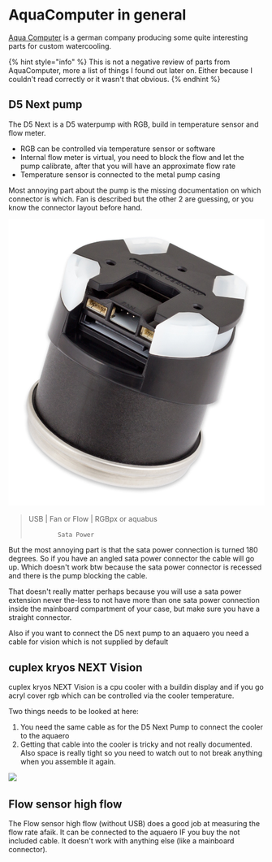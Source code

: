 # AquaComputer in general

[Aqua Computer](https://aquacomputer.de/) is a german company producing some quite interesting parts for custom watercooling. 

{% hint style="info" %}
This is not a negative review of parts from AquaComputer, more a list of things I found out later on. Either because I couldn't read correctly or it wasn't that obvious.
{% endhint %}

## D5 Next pump

The D5 Next is a D5 waterpump with RGB, build in temperature sensor and flow meter.

* RGB can be controlled via temperature sensor or software
* Internal flow meter is virtual, you need to block the flow and let the pump calibrate, after that you will have an approximate flow rate
* Temperature sensor is connected to the metal pump casing

Most annoying part about the pump is the missing documentation on which connector is which. Fan is described but the other 2 are guessing, or you know the connector layout before hand.

![\(c\) AquaComputer](../../.gitbook/assets/d5_next_10.jpg)

> USB \| Fan or Flow \| RGBpx or aquabus
>
>             Sata Power

But the most annoying part is that the sata power connection is turned 180 degrees. So if you have an angled sata power connector the cable will go up. Which doesn't work btw because the sata power connector is recessed and there is the pump blocking the cable.

That doesn't really matter perhaps because you will use a sata power extension never the-less to not have more than one sata power connection inside the mainboard compartment of your case, but make sure you have a straight connector.

Also if you want to connect the D5 next pump to an aquaero you need a cable for vision which is not supplied by default

## cuplex kryos NEXT Vision

cuplex kryos NEXT Vision is a cpu cooler with a buildin display and if you go acryl cover rgb which can be controlled via the cooler temperature.

Two things needs to be looked at here:

1. You need the same cable as for the D5 Next Pump to connect the cooler to the aquaero
2. Getting that cable into the cooler is tricky and not really documented. Also space is really tight so you need to watch out to not break anything when you assemble it again.

![](../../.gitbook/assets/cuplexkryosissue.png)

## Flow sensor high flow

The Flow sensor high flow \(without USB\) does a good job at measuring the flow rate afaik. It can be connected to the aquaero IF you buy the not included cable. It doesn't work with anything else \(like a mainboard connector\).



